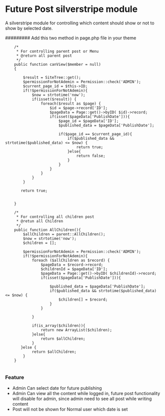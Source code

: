 # Future Post silverstripe module
A silverstripe module for controlling which content should show or not to show by selected date.

#########
Add this two method in page.php file in your theme

```
    /*
     * For controlling parent post or Menu
     * @return all parent post
     */
    public function canView($member = null)
    {

        $result = SiteTree::get();
        $permissionForNotAdemin = Permission::check('ADMIN');
        $current_page_id = $this->ID;
        if(!$permissionForNotAdemin){
            $now = strtotime('now');
            if(isset($result)) {
                foreach($result as $page) {
                    $id = $page->record['ID'];
                    $pageData = Page::get()->byID( $id)->record;
                    if(isset($pageData['PublishDate'])){
                        $page_id = $pageData['ID'];
                        $published_data = $pageData['PublishDate'];

                        if($page_id == $current_page_id){
                            if($published_data && strtotime($published_data) <= $now) {
                                return true;
                            }else{
                                return false;
                            }
                        }
                    }
                }
            }
        }

       return true;


    }

    /*
     * For controlling all children post
     * @retun all Children
     */
    public function AllChildren(){
        $allChildren = parent::AllChildren();
        $now = strtotime('now');
        $children = [];

        $permissionForNotAdemin = Permission::check('ADMIN');
        if(!$permissionForNotAdemin){
            foreach ($allChildren as $record) {
                $pageData = $record->record;
                $childrenId = $pageData['ID'];
                $pageData = Page::get()->byID( $childrenId)->record;
                if(isset($pageData['PublishDate'])){

                    $published_data = $pageData['PublishDate'];
                    if($published_data && strtotime($published_data) <= $now) {
                        $children[] = $record;
                    }
                }

            }

            if(is_array($children)){
                return new ArrayList($children);
            }else{
                return $allChildren;
            }
       }else {
            return $allChildren;
        }
    }
    
```

### Feature

 - Admin Can select date for future publishing
 - Admin Can view all the content while logged in, future post functionality will disable for admin, since admin need to see all post while writing content
 - Post will not be shown for Normal user which date is set 
